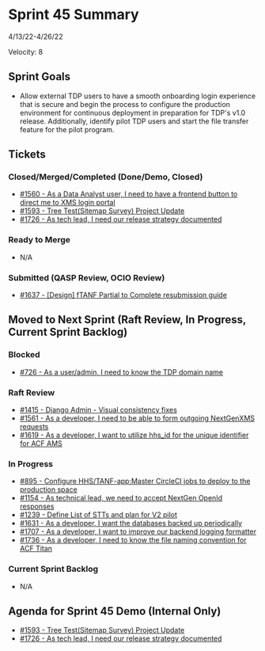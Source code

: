 # Sprint 45 Summary
4/13/22-4/26/22

Velocity: 8
## Sprint Goals
* Allow external TDP users to have a smooth onboarding login experience that is secure and begin the process to configure the production environment for continuous deployment in preparation for TDP's v1.0 release. Additionally, identify pilot TDP users and start the file transfer feature for the pilot program.
 

## Tickets
### Closed/Merged/Completed (Done/Demo, Closed)
* [#1560 - As a Data Analyst user, I need to have a frontend button to direct me to XMS login portal](https://github.com/raft-tech/TANF-app/issues/1560)
* [#1593 - Tree Test(Sitemap Survey) Project Update](https://github.com/raft-tech/TANF-app/issues/1593)
* [#1726 - As tech lead, I need our release strategy documented](https://github.com/raft-tech/TANF-app/issues/1726)
### Ready to Merge
* N/A

### Submitted (QASP Review, OCIO Review)
* [#1637 - [Design] fTANF Partial to Complete resubmission guide](https://github.com/raft-tech/TANF-app/issues/1637)

## Moved to Next Sprint (Raft Review, In Progress, Current Sprint Backlog)

### Blocked
* [#726 - As a user/admin, I need to know the TDP domain name](https://github.com/raft-tech/TANF-app/issues/726)
### Raft Review
* [#1415 - Django Admin - Visual consistency fixes](https://github.com/raft-tech/TANF-app/issues/1415)
* [#1561 - As a developer, I need to be able to form outgoing NextGenXMS requests](https://github.com/raft-tech/TANF-app/issues/1561)
* [#1619 - As a developer, I want to utilize hhs_id for the unique identifier for ACF AMS](https://github.com/raft-tech/TANF-app/issues/1619)
### In Progress
* [#895 - Configure HHS/TANF-app:Master CircleCI jobs to deploy to the production space](https://github.com/raft-tech/TANF-app/issues/895)
* [#1154 - As technical lead, we need to accept NextGen OpenId responses](https://github.com/raft-tech/TANF-app/issues/1154)
* [#1239 - Define List of STTs and plan for V2 pilot](https://github.com/raft-tech/TANF-app/issues/1239)
* [#1631 - As a developer, I want the databases backed up periodically](https://github.com/raft-tech/TANF-app/issues/1631)
* [#1707 - As a developer, I want to improve our backend logging formatter](https://github.com/raft-tech/TANF-app/issues/1707)
* [#1736 - As a developer, I need to know the file naming convention for ACF Titan](https://github.com/raft-tech/TANF-app/issues/1736)
### Current Sprint Backlog
* N/A
## Agenda for Sprint 45 Demo (Internal Only)
* [#1593 - Tree Test(Sitemap Survey) Project Update](https://github.com/raft-tech/TANF-app/issues/1593)
* [#1726 - As tech lead, I need our release strategy documented](https://github.com/raft-tech/TANF-app/issues/1726)
